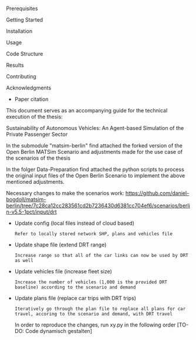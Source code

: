 Prerequisites

Getting Started

Installation

Usage

Code Structure

Results

Contributing

Acknowledgments
- Paper citation


This document serves as an accompanying guide for the technical execution of the thesis: 

Sustainability of Autonomous Vehicles: An Agent-based Simulation of the Private Passenger Sector

In the submodule "matsim-berlin" find attached the forked version of the Open Berlin MATSim Scenario and adjustments made for the use case of the scenarios of the thesis

In the folger Data-Preparation find attached the python scripts to process the original input files of the Open Berlin Scenario to implement the above mentioned adjustments.

Necessary changes to make the scenarios work: https://github.com/daniel-bogdoll/matsim-berlin/tree/7c28ca12cc283561cd2b7236430d6381cc704ef6/scenarios/berlin-v5.5-1pct/input/drt

- Update config (local files instead of cloud based)
  
      Refer to locally stored network SHP, plans and vehicles file
  
- Update shape file (extend DRT range)
  
      Increase range so that all of the car links can now be used by DRT as well
  
- Update vehicles file (increase fleet size)
  
      Increase the number of vehicles (1,000 is the provided DRT baseline) according to the scenario and demand

- Update plans file (replace car trips with DRT trips)
  
      Iteratively go through the plan file to replace all plans for car travel, accoring to the scenario and demand, with DRT travel


  In order to reproduce the changes, run xy.py in the following order [TO-DO: Code dynamisch gestalten]
